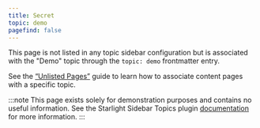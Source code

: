 ```yaml
---
title: Secret
topic: demo
pagefind: false
---
```


This page is not listed in any topic sidebar configuration but is associated with the "Demo" topic through the `topic: demo` frontmatter entry.

See the [“Unlisted Pages”](/docs/guides/unlisted-pages) guide to learn how to associate content pages with a specific topic.

:::note
This page exists solely for demonstration purposes and contains no useful information.
See the Starlight Sidebar Topics plugin [documentation](/docs/getting-started/) for more information.
:::
